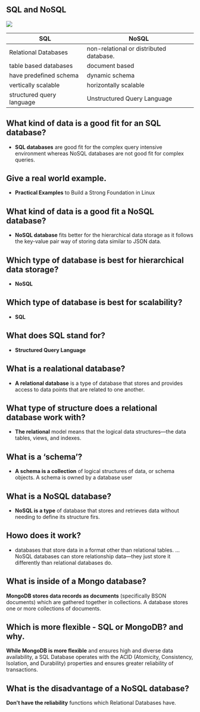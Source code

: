 
## SQL and NoSQL


![](https://miro.medium.com/max/5280/1*o2IgqXaoE90j8ZtoXPodjA.png)




 SQL                        |     NoSQL
 ---------------------------|------------------------------------------ 
  Relational Databases      |  non-relational or distributed database. 
 table based databases      | document based
 have predefined schema     | dynamic schema
 vertically scalable        | horizontally scalable
 structured query language  | Unstructured Query Language



## What kind of data is a good fit for an SQL database?

- **SQL databases** are good fit for the complex query intensive environment whereas NoSQL databases are not good fit for complex queries. 

## Give a real world example.


- **Practical Examples** to Build a Strong Foundation in Linux

## What kind of data is a good fit a NoSQL database?


- **NoSQL database** fits better for the hierarchical data storage as it follows the key-value pair way of storing data similar to JSON data.


## Which type of database is best for hierarchical data storage?

- **NoSQL**

## Which type of database is best for scalability?

- **SQL**


## What does SQL stand for?


- **Structured Query Language**


## What is a realational database?


- **A relational database** is a type of database that stores and provides access to data points that are related to one another. 


## What type of structure does a relational database work with?

- **The relational** model means that the logical data structures—the data tables, views, and indexes.


## What is a ‘schema’?

- **A schema is a collection** of logical structures of data, or schema objects. A schema is owned by a database user 

## What is a NoSQL database?

- **NoSQL is a type** of database that stores and retrieves data without needing to define its structure firs.


## Howo does it work?


- databases that store data in a format other than relational tables. ... NoSQL databases can store relationship data—they just store it differently than relational databases do.

## What is inside of a Mongo database?

**MongoDB stores data records as documents** (specifically BSON documents) which are gathered together in collections. A database stores one or more collections of documents.

## Which is more flexible - SQL or MongoDB? and why.

**While MongoDB is more flexible** and ensures high and diverse data availability, a SQL Database operates with the ACID (Atomicity, Consistency, Isolation, and Durability) properties and ensures greater reliability of transactions.


## What is the disadvantage of a NoSQL database?

**Don't have the reliability** functions which Relational Databases have.